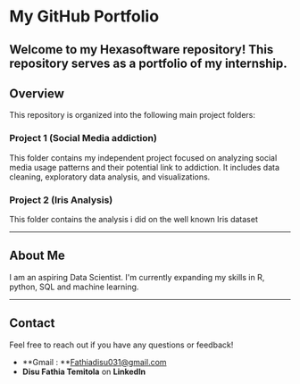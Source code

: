 # My GitHub Portfolio

Welcome to my Hexasoftware repository! This repository serves as a portfolio of my internship.
---

## **Overview**

This repository is organized into the following main project folders:

### **Project 1 (Social Media addiction)**

This folder contains my independent project focused on analyzing social media usage patterns and their potential link to addiction. It includes data cleaning, exploratory data analysis, and visualizations.

### **Project 2 (Iris Analysis)**

This folder contains the analysis i did on the well known Iris dataset

---

## **About Me**

I am an aspiring Data Scientist. I'm currently expanding my skills in R, python, SQL and machine learning.

---

## **Contact**

Feel free to reach out if you have any questions or feedback!

* **Gmail : **Fathiadisu031@gmail.com
* **Disu Fathia Temitola** on **LinkedIn**